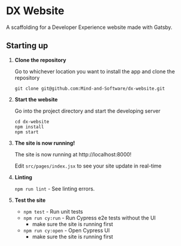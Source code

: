 # DX Website

A scaffolding for a Developer Experience website made with Gatsby.

## Starting up  
 
1.  **Clone the repository**

    Go to whichever location you want to install the app and clone the repository
    ```shell
    git clone git@github.com:Mind-and-Software/dx-website.git
    ```

2.  **Start the website**
    
    Go into the project directory and start the developing server
    ```shell
    cd dx-website
    npm install
    npm start
    ```

3.  **The site is now running!**

    The site is now running at http://localhost:8000!

    Edit `src/pages/index.jsx` to see your site update in real-time

4. **Linting**

    `npm run lint` - See linting errors.  

5. **Test the site**

    - `npm test` - Run unit tests
    - `npm run cy:run` - Run Cypress e2e tests without the UI 
      - make sure the site is running first
    - `npm run cy:open` - Open Cypress UI
      - make sure the site is running first
